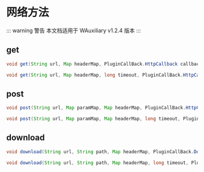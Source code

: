 # 网络方法

::: warning 警告
本文档适用于 WAuxiliary v1.2.4 版本
:::

## get

```java
void get(String url, Map headerMap, PluginCallBack.HttpCallback callback);

void get(String url, Map headerMap, long timeout, PluginCallBack.HttpCallback callback);
```

## post

```java
void post(String url, Map paramMap, Map headerMap, PluginCallBack.HttpCallback callback);

void post(String url, Map paramMap, Map headerMap, long timeout, PluginCallBack.HttpCallback callback);
```

## download

```java
void download(String url, String path, Map headerMap, PluginCallBack.DownloadCallback callback);

void download(String url, String path, Map headerMap, long timeout, PluginCallBack.DownloadCallback callback);
```
